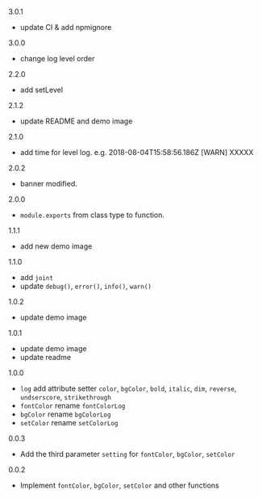 3.0.1
- update CI & add npmignore

3.0.0
- change log level order

2.2.0
- add setLevel

2.1.2
- update README and demo image

2.1.0
- add time for level log.
  e.g. 2018-08-04T15:58:56.186Z [WARN] XXXXX

2.0.2
- banner modified.

2.0.0
- `module.exports` from class type to function.

1.1.1
- add new demo image

1.1.0
- add `joint`
- update `debug()`, `error()`, `info()`, `warn()`

1.0.2
- update demo image

1.0.1
- update demo image
- update readme

1.0.0
- `log` add attribute setter `color`, `bgColor`, `bold`, `italic`, `dim`, `reverse`, `undserscore`, `strikethrough`
- `fontColor` rename `fontColorLog`
- `bgColor` rename `bgColorLog`
- `setColor` rename `setColorLog`

0.0.3
- Add the third parameter `setting` for `fontColor`, `bgColor`, `setColor`

0.0.2
- Implement `fontColor`, `bgColor`, `setColor` and other functions
